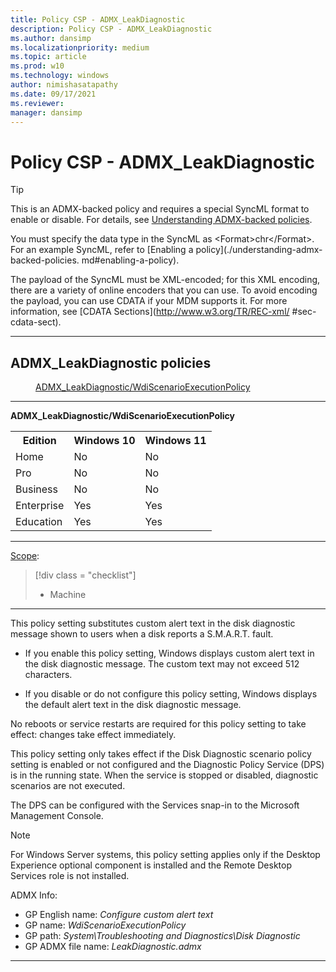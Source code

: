 ```yaml
---
title: Policy CSP - ADMX_LeakDiagnostic
description: Policy CSP - ADMX_LeakDiagnostic
ms.author: dansimp
ms.localizationpriority: medium
ms.topic: article
ms.prod: w10
ms.technology: windows
author: nimishasatapathy
ms.date: 09/17/2021
ms.reviewer: 
manager: dansimp
---
```


# Policy CSP - ADMX_LeakDiagnostic

> [!TIP]
> This is an ADMX-backed policy and requires a special SyncML format to enable or disable.  For 
details, see [Understanding ADMX-backed policies](./understanding-admx-backed-policies.md).
> 
> You must specify the data type in the SyncML as &lt;Format&gt;chr&lt;/Format&gt;. For an 
example SyncML, refer to [Enabling a policy](./understanding-admx-backed-policies.
md#enabling-a-policy).
> 
> The payload of the SyncML must be XML-encoded; for this XML encoding, there are a variety of 
online encoders that you can use. To avoid encoding the payload, you can use CDATA if your MDM 
supports it. For more information, see [CDATA Sections](http://www.w3.org/TR/REC-xml/
#sec-cdata-sect).

<hr/>

<!--Policies-->
## ADMX_LeakDiagnostic policies  

<dl>
  <dd>
    <a href="#admx-leakdiagnostic-wdiscenarioexecutionpolicy">ADMX_LeakDiagnostic/WdiScenarioExecutionPolicy</a>
  </dd>
</dl>


<hr/>

<!--Policy-->
<a href="" id="admx-leakdiagnostic-wdiscenarioexecutionpolicy"></a>**ADMX_LeakDiagnostic/WdiScenarioExecutionPolicy**  

<!--SupportedSKUs-->
<table>
<tr>
    <th>Edition</th>
    <th>Windows 10</th>
    <th>Windows 11</th>
</tr>
<tr>
    <td>Home</td>
    <td>No</td>
    <td>No</td>
</tr>
<tr>
    <td>Pro</td>
    <td>No</td>
    <td>No</td>
</tr>
<tr>
    <td>Business</td>
    <td>No</td>
    <td>No</td>
</tr>
<tr>
    <td>Enterprise</td>
    <td>Yes</td>
    <td>Yes</td>
</tr>
<tr>
    <td>Education</td>
    <td>Yes</td>
    <td>Yes</td>
</tr>
</table>

<!--/SupportedSKUs-->
<hr/>

<!--Scope-->
[Scope](./policy-configuration-service-provider.md#policy-scope):

> [!div class = "checklist"]
> * Machine

<hr/>

<!--/Scope-->
<!--Description-->
This policy setting substitutes custom alert text in the disk diagnostic message shown to users when a disk reports a S.M.A.R.T. fault.  

- If you enable this policy setting, Windows displays custom alert text in the disk diagnostic message. The custom text may not exceed 512 characters.  

- If you disable or do not configure this policy setting, Windows displays the default alert text in the disk diagnostic message.  

No reboots or service restarts are required for this policy setting to take effect: changes take effect immediately.  

This policy setting only takes effect if the Disk Diagnostic scenario policy setting  is enabled or not configured and the Diagnostic Policy Service (DPS) is in the running state. When the service is stopped or disabled, diagnostic scenarios are not executed. 

The DPS can be configured with the Services snap-in to the Microsoft Management Console.  

> [!NOTE]
> For Windows Server systems, this policy setting applies only if the Desktop Experience optional component is installed and the Remote Desktop Services role is not installed.

<!--/Description-->

<!--ADMXBacked-->
ADMX Info:  
-   GP English name: *Configure custom alert text*
-   GP name: *WdiScenarioExecutionPolicy*
-   GP path: *System\Troubleshooting and Diagnostics\Disk Diagnostic*
-   GP ADMX file name: *LeakDiagnostic.admx*

<!--/ADMXBacked-->
<!--/Policy-->
<hr/>

<!--Policies-->


<!--/Policies-->

